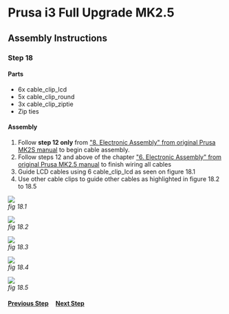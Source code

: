 # Prusa i3 Full Upgrade MK2.5

## Assembly Instructions

### Step 18

#### Parts  

* 6x cable_clip_lcd
* 5x cable_clip_round
* 3x cable_clip_ziptie
* Zip ties

#### Assembly

1. Follow **step 12 only** from ["8. Electronic Assembly" from original Prusa MK2S manual](http://manual.prusa3d.com/Guide/8.+Electronics+assembly/279?lang=en#s4764) to begin cable assembly.
1. Follow steps 12 and above of the chapter ["6. Electronic Assembly" from original Prusa MK2.5 manual](http://manual.prusa3d.com/Guide/6.+Electronics/573?lang=en#s9973) to finish wiring all cables
1. Guide LCD cables using 6 cable_clip_lcd as seen on figure 18.1
1. Use other cable clips to guide other cables as highlighted in figure 18.2 to 18.5

![](img/fig18.1.jpg)\
*fig 18.1*

![](img/fig18.2.jpg)\
*fig 18.2*

![](img/fig18.3.jpg)\
*fig 18.3*

![](img/fig18.4.jpg)\
*fig 18.4*

![](img/fig18.5.jpg)\
*fig 18.5*

#### [Previous Step](step17.md) &nbsp;&nbsp;&nbsp; [Next Step](step19.md)
